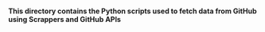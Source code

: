 #### This directory contains the Python scripts used to fetch data from GitHub using Scrappers and GitHub APIs
